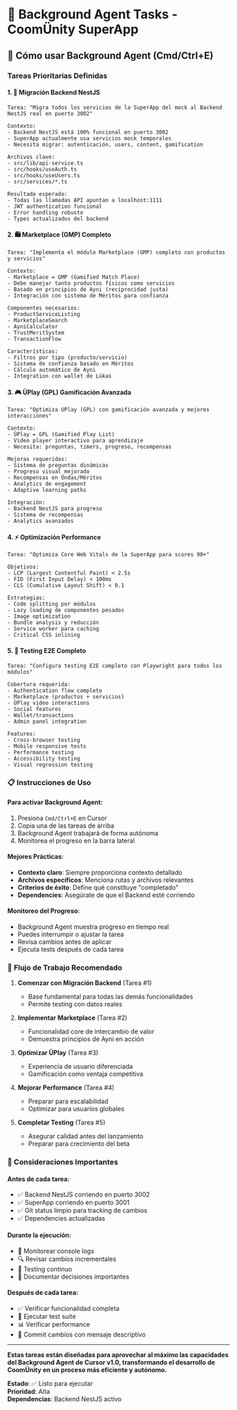 # 🤖 Background Agent Tasks - CoomÜnity SuperApp

## 🚀 Cómo usar Background Agent (Cmd/Ctrl+E)

### **Tareas Prioritarias Definidas**

#### **1. 🔄 Migración Backend NestJS**
```
Tarea: "Migra todos los servicios de la SuperApp del mock al Backend NestJS real en puerto 3002"

Contexto:
- Backend NestJS está 100% funcional en puerto 3002
- SuperApp actualmente usa servicios mock temporales
- Necesita migrar: autenticación, users, content, gamification

Archivos clave:
- src/lib/api-service.ts
- src/hooks/useAuth.ts
- src/hooks/useUsers.ts
- src/services/*.ts

Resultado esperado:
- Todas las llamadas API apuntan a localhost:1111
- JWT authentication funcional
- Error handling robusto
- Types actualizados del backend
```

#### **2. 🛍️ Marketplace (GMP) Completo**
```
Tarea: "Implementa el módulo Marketplace (GMP) completo con productos y servicios"

Contexto:
- Marketplace = GMP (Gamified Match Place)
- Debe manejar tanto productos físicos como servicios
- Basado en principios de Ayni (reciprocidad justa)
- Integración con sistema de Méritos para confianza

Componentes necesarios:
- ProductServiceListing
- MarketplaceSearch
- AyniCalculator
- TrustMeritSystem
- TransactionFlow

Características:
- Filtros por tipo (producto/servicio)
- Sistema de confianza basado en Méritos
- Cálculo automático de Ayni
- Integration con wallet de Lükas
```

#### **3. 🎮 ÜPlay (GPL) Gamificación Avanzada**
```
Tarea: "Optimiza ÜPlay (GPL) con gamificación avanzada y mejores interacciones"

Contexto:
- ÜPlay = GPL (Gamified Play List)
- Video player interactivo para aprendizaje
- Necesita: preguntas, timers, progreso, recompensas

Mejoras requeridas:
- Sistema de preguntas dinámicas
- Progreso visual mejorado
- Recompensas en Öndas/Méritos
- Analytics de engagement
- Adaptive learning paths

Integración:
- Backend NestJS para progreso
- Sistema de recompensas
- Analytics avanzados
```

#### **4. ⚡ Optimización Performance**
```
Tarea: "Optimiza Core Web Vitals de la SuperApp para scores 90+"

Objetivos:
- LCP (Largest Contentful Paint) < 2.5s
- FID (First Input Delay) < 100ms
- CLS (Cumulative Layout Shift) < 0.1

Estrategias:
- Code splitting por módulos
- Lazy loading de componentes pesados
- Image optimization
- Bundle analysis y reducción
- Service worker para caching
- Critical CSS inlining
```

#### **5. 🧪 Testing E2E Completo**
```
Tarea: "Configura testing E2E completo con Playwright para todos los módulos"

Cobertura requerida:
- Authentication flow completo
- Marketplace (productos + servicios)
- ÜPlay video interactions
- Social features
- Wallet/transactions
- Admin panel integration

Features:
- Cross-browser testing
- Mobile responsive tests
- Performance testing
- Accessibility testing
- Visual regression testing
```

### **📋 Instrucciones de Uso**

#### **Para activar Background Agent:**
1. Presiona `Cmd/Ctrl+E` en Cursor
2. Copia una de las tareas de arriba
3. Background Agent trabajará de forma autónoma
4. Monitorea el progreso en la barra lateral

#### **Mejores Prácticas:**
- **Contexto claro**: Siempre proporciona contexto detallado
- **Archivos específicos**: Menciona rutas y archivos relevantes
- **Criterios de éxito**: Define qué constituye "completado"
- **Dependencies**: Asegúrate de que el Backend esté corriendo

#### **Monitoreo del Progreso:**
- Background Agent muestra progreso en tiempo real
- Puedes interrumpir o ajustar la tarea
- Revisa cambios antes de aplicar
- Ejecuta tests después de cada tarea

### **🎯 Flujo de Trabajo Recomendado**

1. **Comenzar con Migración Backend** (Tarea #1)
   - Base fundamental para todas las demás funcionalidades
   - Permite testing con datos reales

2. **Implementar Marketplace** (Tarea #2)  
   - Funcionalidad core de intercambio de valor
   - Demuestra principios de Ayni en acción

3. **Optimizar ÜPlay** (Tarea #3)
   - Experiencia de usuario diferenciada
   - Gamificación como ventaja competitiva

4. **Mejorar Performance** (Tarea #4)
   - Preparar para escalabilidad
   - Optimizar para usuarios globales

5. **Completar Testing** (Tarea #5)
   - Asegurar calidad antes del lanzamiento
   - Preparar para crecimiento del beta

### **🚨 Consideraciones Importantes**

#### **Antes de cada tarea:**
- ✅ Backend NestJS corriendo en puerto 3002
- ✅ SuperApp corriendo en puerto 3001  
- ✅ Git status limpio para tracking de cambios
- ✅ Dependencies actualizadas

#### **Durante la ejecución:**
- 👀 Monitorear console logs
- 🔍 Revisar cambios incrementales
- 🧪 Testing continuo
- 📝 Documentar decisiones importantes

#### **Después de cada tarea:**
- ✅ Verificar funcionalidad completa
- 🧪 Ejecutar test suite
- 📊 Verificar performance
- 🔄 Commit cambios con mensaje descriptivo

---

**Estas tareas están diseñadas para aprovechar al máximo las capacidades del Background Agent de Cursor v1.0, transformando el desarrollo de CoomÜnity en un proceso más eficiente y autónomo.**

**Estado**: ✅ Listo para ejecutar  
**Prioridad**: Alta  
**Dependencias**: Backend NestJS activo 